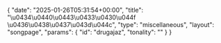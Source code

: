 {
    "date": "2025-01-26T05:31:54+00:00",
    "title": "\u0434\u0440\u0443\u0433\u0430\u044f \u0436\u0438\u0437\u043d\u044c",
    "type": "miscellaneous",
    "layout": "songpage",
    "params": {
        "id": "drugajaz",
        "tonality": ""
    }
}